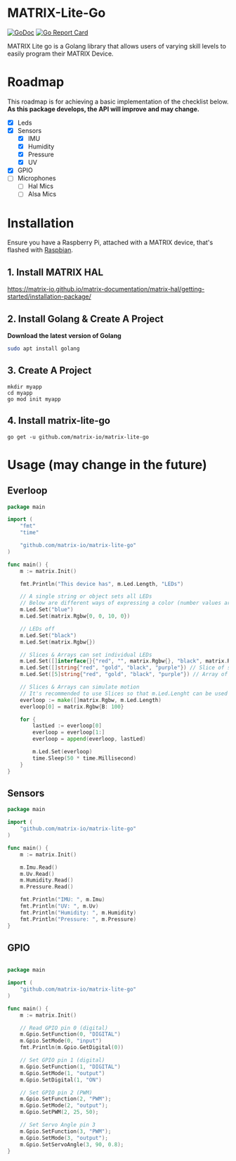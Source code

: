# MATRIX-Lite-Go
[![GoDoc](https://godoc.org/github.com/Hermitter/fileman?status.svg)](https://godoc.org/github.com/matrix-io/matrix-lite-go)
[![Go Report Card](https://goreportcard.com/badge/github.com/matrix-io/matrix-lite-go)](https://goreportcard.com/report/github.com/matrix-io/matrix-lite-go)

MATRIX Lite go is a Golang library that allows users of varying skill levels to easily program their MATRIX Device.

# Roadmap
This roadmap is for achieving a basic implementation of the checklist below. **As this package develops, the API will improve and may change.**
- [x] Leds
- [x] Sensors
  - [x] IMU
  - [x] Humidity
  - [x] Pressure
  - [x] UV
- [x] GPIO
- [ ] Microphones
  - [ ] Hal Mics
  - [ ] Alsa Mics

# Installation
Ensure you have a Raspberry Pi, attached with a MATRIX device, that's flashed with [Raspbian](https://www.raspberrypi.org/downloads/raspbian/).

## 1. Install MATRIX HAL
https://matrix-io.github.io/matrix-documentation/matrix-hal/getting-started/installation-package/

## 2. Install Golang & Create A Project
**Download the latest version of Golang**
```bash
sudo apt install golang
```

## 3. Create A Project
```
mkdir myapp
cd myapp
go mod init myapp
```

## 4. Install matrix-lite-go
```
go get -u github.com/matrix-io/matrix-lite-go
```

# Usage (may change in the future)

## Everloop
```go
package main

import (
	"fmt"
	"time"

	"github.com/matrix-io/matrix-lite-go"
)

func main() {
	m := matrix.Init()

	fmt.Println("This device has", m.Led.Length, "LEDs")

	// A single string or object sets all LEDs
	// Below are different ways of expressing a color (number values are from 0-255)
	m.Led.Set("blue")
	m.Led.Set(matrix.Rgbw{0, 0, 10, 0})

	// LEDs off
	m.Led.Set("black")
	m.Led.Set(matrix.Rgbw{})

	// Slices & Arrays can set individual LEDs
	m.Led.Set([]interface{}{"red", "", matrix.Rgbw{}, "black", matrix.Rgbw{G: 255}})// Slice with different data types
	m.Led.Set([]string{"red", "gold", "black", "purple"}) // Slice of strings
	m.Led.Set([5]string{"red", "gold", "black", "purple"}) // Array of strings

	// Slices & Arrays can simulate motion
	// It's recommended to use Slices so that m.Led.Lenght can be used
	everloop := make([]matrix.Rgbw, m.Led.Length)
	everloop[0] = matrix.Rgbw{B: 100}

	for {
		lastLed := everloop[0]
		everloop = everloop[1:]
		everloop = append(everloop, lastLed)

		m.Led.Set(everloop)
		time.Sleep(50 * time.Millisecond)
	}
}
```

## Sensors
```go
package main

import (
	"github.com/matrix-io/matrix-lite-go"
)

func main() {
	m := matrix.Init()

	m.Imu.Read()
	m.Uv.Read()
	m.Humidity.Read()
	m.Pressure.Read()

	fmt.Println("IMU: ", m.Imu)
	fmt.Println("UV: ", m.Uv)
	fmt.Println("Humidity: ", m.Humidity)
	fmt.Println("Pressure: ", m.Pressure)
}
```

## GPIO
```go

package main

import (
	"github.com/matrix-io/matrix-lite-go"
)

func main() {
	m := matrix.Init()

	// Read GPIO pin 0 (digital)
	m.Gpio.SetFunction(0, "DIGITAL")
	m.Gpio.SetMode(0, "input")
	fmt.Println(m.Gpio.GetDigital(0))

	// Set GPIO pin 1 (digital)
	m.Gpio.SetFunction(1, "DIGITAL")
	m.Gpio.SetMode(1, "output")
	m.Gpio.SetDigital(1, "ON")

	// Set GPIO pin 2 (PWM)
	m.Gpio.SetFunction(2, "PWM");
	m.Gpio.SetMode(2, "output");
	m.Gpio.SetPWM(2, 25, 50);

	// Set Servo Angle pin 3
	m.Gpio.SetFunction(3, "PWM");
	m.Gpio.SetMode(3, "output");
	m.Gpio.SetServoAngle(3, 90, 0.8);
}
```
